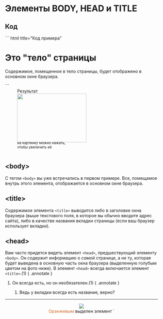 # Элементы BODY, HEAD и TITLE

## Код

<div style="overflow:auto" markdown>
<div style="float:left;margin-right:10px;">
``` html title="Код примера"
<html>
    <head>
        <title>Это заголовок страницы</title>
    </head>
    <body>
        <h1>Это "тело" страницы</h1>
        <p>Содержимое, помещенное в тело страницы,
            будет отображено в основном окне браузера.
        </p>
    </body>
</html>
```
</div>

<figure><figcaption>Результат</figcaption><img src="/html-css-manual/assets/images/browserbht.png" width="228" height="160"/><figcaption style="margin-top:-5px"><sub>на картинку можно нажать,<br>чтобы увеличить её</sub></figcaption><figure></div>

## &lt;body&gt;

С тегом `<body>` вы уже встречались в первом примере. Все, помещамое внутрь этого элемента, отображается в основном окне браузера.

## &lt;title&gt;

Содержимое элемента `<title>` выводится либо в заголовке окна браузера (выше текстового поля, в которое вы обычно вводите адрес сайта), либо в качестве названия вкладки страницы (если ваш браузер использует вкладки).

## &lt;head&gt;

Вам часто придется видеть элемент `<head>`, предшествующий элементу `<body>`. Он содержит информацию о *самой* странице, а не ту, которая будет выведена в основную часть окна браузера (выделенную голубым цветом на фото ниже). В элемент `<head>` всегда включается элемент `<title>`.(1)
{ .annotate }

1.  Он всегда есть, но он необязателен.(1)
{ .annotate }

    1.  Ведь у вкладки всегда есть название, верно?    

<hr><div style="text-align:center"><img src="/html-css-manual/assets/images/browserbhtHL.png"/></div>

<center><span style="color:#CE6E2C;">Оранжевым</span> выделен элемент `<title>`<br><span style="color:#5151F2;">Синим</span> — `<body>`


<div style="display: flex; justify-content: space-between; padding: 20px; margin-top:30px;"><button class="custom-button" style="background-color: rgb(0, 148, 133); color: white; font-family: 'Roboto', sans-serif; border: none; cursor: pointer; padding: 10px 20px; font-size: 16px; display: flex; align-items: center;" onclick="window.location.href='/html-css-manual/html/struct/htmlex/meaning/'"><svg xmlns="http://www.w3.org/2000/svg" viewBox="0 0 24 24" style="fill: white; width: 20px; height: 20px;"><path d="M15 18l-6-6 6-6" /></svg><span style="margin: 0 10px;">Предыдущая страница</span></button><button class="custom-button" style="background-color: rgb(0, 148, 133); color: white; font-family: 'Roboto', sans-serif; border: none; cursor: pointer; padding: 10px 20px; font-size: 16px; display: flex; align-items: center;" onclick="window.location.href='/html-css-manual/html/text/'"><span style="margin: 0 10px;">Следующая глава</span><svg xmlns="http://www.w3.org/2000/svg" viewBox="0 0 24 24" style="fill: white; width: 20px; height: 20px;"><path d="M9 18l6-6-6-6" /></svg></button></div>
